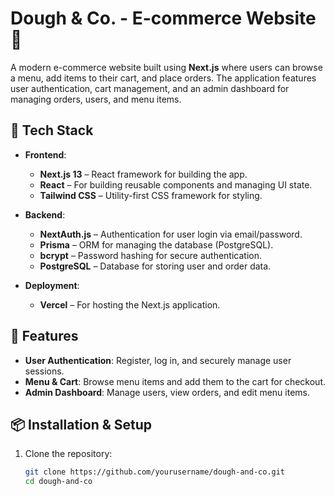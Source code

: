 # Dough & Co. - E-commerce Website 🍕

A modern e-commerce website built using **Next.js** where users can browse a menu, add items to their cart, and place orders. The application features user authentication, cart management, and an admin dashboard for managing orders, users, and menu items.

## 🚀 **Tech Stack**
- **Frontend**: 
  - **Next.js 13** – React framework for building the app.
  - **React** – For building reusable components and managing UI state.
  - **Tailwind CSS** – Utility-first CSS framework for styling.
  
- **Backend**:
  - **NextAuth.js** – Authentication for user login via email/password.
  - **Prisma** – ORM for managing the database (PostgreSQL).
  - **bcrypt** – Password hashing for secure authentication.
  - **PostgreSQL** – Database for storing user and order data.

- **Deployment**: 
  - **Vercel** – For hosting the Next.js application.

## 🔑 **Features**
- **User Authentication**: Register, log in, and securely manage user sessions.
- **Menu & Cart**: Browse menu items and add them to the cart for checkout.
- **Admin Dashboard**: Manage users, view orders, and edit menu items.

## 📦 **Installation & Setup**

1. Clone the repository:
   ```bash
   git clone https://github.com/yourusername/dough-and-co.git
   cd dough-and-co
